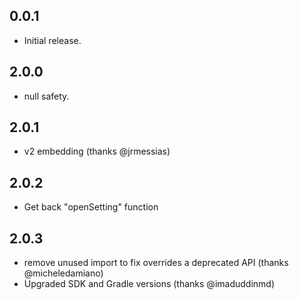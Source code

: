## 0.0.1

* Initial release.

## 2.0.0

* null safety.

## 2.0.1

* v2 embedding (thanks @jrmessias)

## 2.0.2

* Get back "openSetting" function

## 2.0.3

* remove unused import to fix overrides a deprecated API (thanks @micheledamiano)
* Upgraded SDK and Gradle versions (thanks @imaduddinmd)
